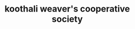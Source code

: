 ---
title: "koothali weaver's cooperative society"
url: /koothali/koothali-weavers-cooperative-society-high-school-road/
shop: Kleidung
---